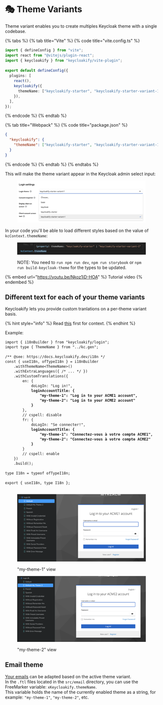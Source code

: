 # 🎭 Theme Variants

Theme variant enables you to create multiples Keycloak theme with a single codebase.

{% tabs %}
{% tab title="Vite" %}
{% code title="vite.config.ts" %}
```typescript
import { defineConfig } from "vite";
import react from "@vitejs/plugin-react";
import { keycloakify } from "keycloakify/vite-plugin";

export default defineConfig({
  plugins: [
    react(),
    keycloakify({
      themeName: ["keycloakify-starter", "keycloakify-starter-variant-1"],
    }),
  ],
});
```
{% endcode %}
{% endtab %}

{% tab title="Webpack" %}
{% code title="package.json" %}
```json
{
  "keycloakify": {
    "themeName": ["keycloakify-starter", "keycloakify-starter-variant-1"]
  }
}
```
{% endcode %}
{% endtab %}
{% endtabs %}

This will make the theme variant appear in the Keycloak admin select input:

<figure><img src=".gitbook/assets/image (73).png" alt=""><figcaption></figcaption></figure>

In your code you'll be able to load different styles based on the value of `kcContext.themeName`:

<figure><img src=".gitbook/assets/image (34).png" alt=""><figcaption><p>NOTE: You need to <code>run npm run dev</code>, <code>npm run storybook</code> or <code>npm run build-keycloak-theme</code> for the types to be updated.</p></figcaption></figure>

{% embed url="https://youtu.be/Nkoz1iD-HOA" %}
Tutorial video
{% endembed %}

## Different text for each of your theme variants

Keycloakify lets you provide custom tranlations on a per-theme variant basis.

{% hint style="info" %}
Read [this](i18n/adding-new-translation-messages-or-changing-the-default-ones.md) first for context.
{% endhint %}

Example:

<pre class="language-typescript"><code class="lang-typescript">import { i18nBuilder } from "keycloakify/login";
import type { ThemeName } from "../kc.gen";

/** @see: https://docs.keycloakify.dev/i18n */
const { useI18n, ofTypeI18n } = i18nBuilder
    .withThemeName&#x3C;ThemeName>()
    .withExtraLanguages({ /* ... */ })
    .withCustomTranslations({
        en: {
            doLogIn: "Log in!",
<strong>            loginAccountTitle: {
</strong><strong>                "my-theme-1": "Log in to your ACME1 account",
</strong><strong>                "my-theme-2": "Log in to your ACME2 account"
</strong><strong>            }
</strong>        },
        // cspell: disable
        fr: {
            doLogIn: "Se connecter!",
<strong>            loginAccountTitle: {
</strong><strong>                "my-theme-1": "Connectez-vous à votre compte ACME1",
</strong><strong>                "my-theme-2": "Connectez-vous à votre compte ACME2"
</strong><strong>            }
</strong>        }
        // cspell: enable
    })
    .build();

type I18n = typeof ofTypeI18n;

export { useI18n, type I18n };

</code></pre>

<figure><img src=".gitbook/assets/image.png" alt=""><figcaption><p>"my-theme-1" view</p></figcaption></figure>

<figure><img src=".gitbook/assets/image (1).png" alt=""><figcaption><p>"my-theme-2" view</p></figcaption></figure>

## Email theme

[Your emails](theme-variants.md#email-theme) can be adapted based on the active theme variant.\
In the `.ftl` files located in the `src/email` directory, you can use the FreeMarker variable: `xKeycloakify.themeName`.\
This variable holds the name of the currently enabled theme as a string, for example: `"my-theme-1"`, `"my-theme-2"`, etc.
